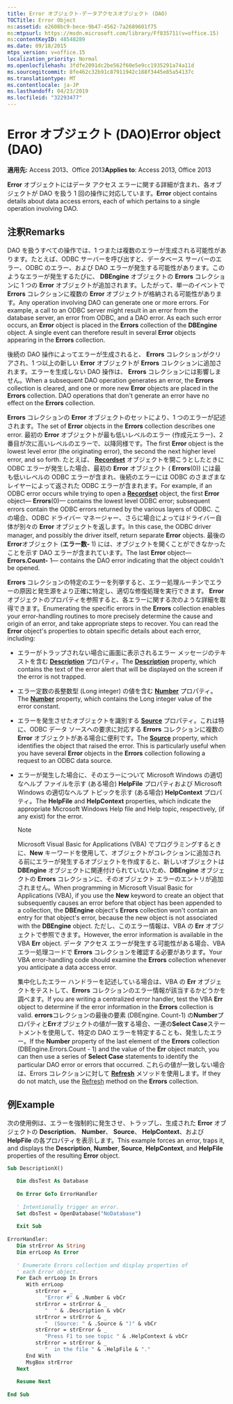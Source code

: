 ```yaml
---
title: Error オブジェクト-データアクセスオブジェクト (DAO)
TOCTitle: Error Object
ms:assetid: e2608bc9-bece-9b47-4562-7a2689601f75
ms:mtpsurl: https://msdn.microsoft.com/library/Ff835711(v=office.15)
ms:contentKeyID: 48548289
ms.date: 09/18/2015
mtps_version: v=office.15
localization_priority: Normal
ms.openlocfilehash: 3fdfe2091dc2be562f60e5e9cc1935291a74a11d
ms.sourcegitcommit: 8fe462c32b91c87911942c188f3445e85a54137c
ms.translationtype: MT
ms.contentlocale: ja-JP
ms.lasthandoff: 04/23/2019
ms.locfileid: "32293477"
---
```

# <a name="error-object-dao"></a><span data-ttu-id="f2adf-102">Error オブジェクト (DAO)</span><span class="sxs-lookup"><span data-stu-id="f2adf-102">Error object (DAO)</span></span>


<span data-ttu-id="f2adf-103">**適用先:** Access 2013、Office 2013</span><span class="sxs-lookup"><span data-stu-id="f2adf-103">**Applies to**: Access 2013, Office 2013</span></span>

<span data-ttu-id="f2adf-104">**Error** オブジェクトにはデータ アクセス エラーに関する詳細が含まれ、各オブジェクトが DAO を扱う 1 回の操作に対応しています。</span><span class="sxs-lookup"><span data-stu-id="f2adf-104">**Error** object contains details about data access errors, each of which pertains to a single operation involving DAO.</span></span>

## <a name="remarks"></a><span data-ttu-id="f2adf-105">注釈</span><span class="sxs-lookup"><span data-stu-id="f2adf-105">Remarks</span></span>

<span data-ttu-id="f2adf-p101">DAO を扱うすべての操作では、1 つまたは複数のエラーが生成される可能性があります。たとえば、ODBC サーバーを呼び出すと、データベース サーバーのエラー、ODBC のエラー、および DAO エラーが発生する可能性があります。このようなエラーが発生するたびに、 **DBEngine** オブジェクトの **Errors** コレクションに 1 つの **Error** オブジェクトが追加されます。したがって、単一のイベントで **Errors** コレクションに複数の **Error** オブジェクトが格納される可能性があります。</span><span class="sxs-lookup"><span data-stu-id="f2adf-p101">Any operation involving DAO can generate one or more errors. For example, a call to an ODBC server might result in an error from the database server, an error from ODBC, and a DAO error. As each such error occurs, an **Error** object is placed in the **Errors** collection of the **DBEngine** object. A single event can therefore result in several **Error** objects appearing in the **Errors** collection.</span></span>

<span data-ttu-id="f2adf-p102">後続の DAO 操作によってエラーが生成されると、 **Errors** コレクションがクリアされ、1 つ以上の新しい **Error** オブジェクトが **Errors** コレクションに追加されます。エラーを生成しない DAO 操作は、 **Errors** コレクションには影響しません。</span><span class="sxs-lookup"><span data-stu-id="f2adf-p102">When a subsequent DAO operation generates an error, the **Errors** collection is cleared, and one or more new **Error** objects are placed in the **Errors** collection. DAO operations that don't generate an error have no effect on the **Errors** collection.</span></span>

<span data-ttu-id="f2adf-112">**Errors** コレクションの **Error** オブジェクトのセットにより、1 つのエラーが記述されます。</span><span class="sxs-lookup"><span data-stu-id="f2adf-112">The set of **Error** objects in the **Errors** collection describes one error.</span></span> <span data-ttu-id="f2adf-113">最初の **Error** オブジェクトが最も低いレベルのエラー (作成元エラー)、2 番目が次に高いレベルのエラーで、以降同様です。</span><span class="sxs-lookup"><span data-stu-id="f2adf-113">The first **Error** object is the lowest level error (the originating error), the second the next higher level error, and so forth.</span></span> <span data-ttu-id="f2adf-114">たとえば、 **[Recordset](recordset-object-dao.md)** オブジェクトを開こうとしたときに ODBC エラーが発生した場合、最初の **Error** オブジェクト ( **Errors**(0)) には最も低いレベルの ODBC エラーが含まれ、後続のエラーには ODBC のさまざまなレイヤーによって返された ODBC エラーが含まれます。</span><span class="sxs-lookup"><span data-stu-id="f2adf-114">For example, if an ODBC error occurs while trying to open a **[Recordset](recordset-object-dao.md)** object, the first **Error** object— **Errors**(0)— contains the lowest level ODBC error; subsequent errors contain the ODBC errors returned by the various layers of ODBC.</span></span> <span data-ttu-id="f2adf-115">この場合、ODBC ドライバー マネージャー、さらに場合によってはドライバー自体が別々の **Error** オブジェクトを返します。</span><span class="sxs-lookup"><span data-stu-id="f2adf-115">In this case, the ODBC driver manager, and possibly the driver itself, return separate **Error** objects.</span></span> <span data-ttu-id="f2adf-116">最後の**Error**オブジェクト (**エラー数-** 1) には、オブジェクトを開くことができなかったことを示す DAO エラーが含まれています。</span><span class="sxs-lookup"><span data-stu-id="f2adf-116">The last **Error** object— **Errors.Count-** 1— contains the DAO error indicating that the object couldn't be opened.</span></span>

<span data-ttu-id="f2adf-p104">**Errors** コレクションの特定のエラーを列挙すると、エラー処理ルーチンでエラーの原因と発生源をより正確に特定し、適切な修復処理を実行できます。 **Error** オブジェクトのプロパティを参照すると、各エラーに関する次のような詳細を取得できます。</span><span class="sxs-lookup"><span data-stu-id="f2adf-p104">Enumerating the specific errors in the **Errors** collection enables your error-handling routines to more precisely determine the cause and origin of an error, and take appropriate steps to recover. You can read the **Error** object's properties to obtain specific details about each error, including:</span></span>

  - <span data-ttu-id="f2adf-119">エラーがトラップされない場合に画面に表示されるエラー メッセージのテキストを含む **[Description](error-description-property-dao.md)** プロパティ。</span><span class="sxs-lookup"><span data-stu-id="f2adf-119">The **[Description](error-description-property-dao.md)** property, which contains the text of the error alert that will be displayed on the screen if the error is not trapped.</span></span>

  - <span data-ttu-id="f2adf-120">エラー定数の長整数型 (Long integer) の値を含む **[Number](error-number-property-dao.md)** プロパティ。</span><span class="sxs-lookup"><span data-stu-id="f2adf-120">The **[Number](error-number-property-dao.md)** property, which contains the Long integer value of the error constant.</span></span>

  - <span data-ttu-id="f2adf-p105">エラーを発生させたオブジェクトを識別する **[Source](error-source-property-dao.md)** プロパティ。これは特に、ODBC データ ソースへの要求に対応する **Errors** コレクションに複数の **Error** オブジェクトがある場合に便利です。</span><span class="sxs-lookup"><span data-stu-id="f2adf-p105">The **[Source](error-source-property-dao.md)** property, which identifies the object that raised the error. This is particularly useful when you have several **Error** objects in the **Errors** collection following a request to an ODBC data source.</span></span>

  - <span data-ttu-id="f2adf-123">エラーが発生した場合に、そのエラーについて Microsoft Windows の適切なヘルプ ファイルを示す (ある場合) **HelpFile** プロパティおよび Microsoft Windows の適切なヘルプ トピックを示す (ある場合) **HelpContext** プロパティ。</span><span class="sxs-lookup"><span data-stu-id="f2adf-123">The **HelpFile** and **HelpContext** properties, which indicate the appropriate Microsoft Windows Help file and Help topic, respectively, (if any exist) for the error.</span></span>
    

    > [!NOTE]
    > <span data-ttu-id="f2adf-124">Microsoft Visual Basic for Applications (VBA) でプログラミングするときに、**New** キーワードを使用して、オブジェクトがコレクションに追加される前にエラーが発生するオブジェクトを作成すると、新しいオブジェクトは **DBEngine** オブジェクトに関連付けられていないため、**DBEngine** オブジェクトの **Errors** コレクションに、そのオブジェクト エラーのエントリが追加されません。</span><span class="sxs-lookup"><span data-stu-id="f2adf-124">When programming in Microsoft Visual Basic for Applications (VBA), if you use the **New** keyword to create an object that subsequently causes an error before that object has been appended to a collection, the **DBEngine** object's **Errors** collection won't contain an entry for that object's error, because the new object is not associated with the **DBEngine** object.</span></span> <span data-ttu-id="f2adf-125">ただし、このエラー情報は、VBA の **Err** オブジェクトで参照できます。</span><span class="sxs-lookup"><span data-stu-id="f2adf-125">However, the error information is available in the VBA **Err** object.</span></span> <span data-ttu-id="f2adf-126">データ アクセス エラーが発生する可能性がある場合、VBA エラー処理コードで **Errors** コレクションを確認する必要があります。</span><span class="sxs-lookup"><span data-stu-id="f2adf-126">Your VBA error-handling code should examine the **Errors** collection whenever you anticipate a data access error.</span></span> 
    > 
    > <span data-ttu-id="f2adf-127">集中化したエラー ハンドラーを記述している場合は、VBA の **Err** オブジェクトをテストして、**Errors** コレクションのエラー情報が該当するかどうかを調べます。</span><span class="sxs-lookup"><span data-stu-id="f2adf-127">If you are writing a centralized error handler, test the VBA **Err** object to determine if the error information in the **Errors** collection is valid.</span></span> <span data-ttu-id="f2adf-128">**errors**コレクションの最後の要素 (DBEngine. Count-1) の**Number**プロパティと**Err**オブジェクトの値が一致する場合、一連の**Select Case**ステートメントを使用して、特定の DAO エラーを特定することも、発生したエラー。</span><span class="sxs-lookup"><span data-stu-id="f2adf-128">If the **Number** property of the last element of the **Errors** collection (DBEngine.Errors.Count - 1) and the value of the **Err** object match, you can then use a series of **Select Case** statements to identify the particular DAO error or errors that occurred.</span></span> <span data-ttu-id="f2adf-129">これらの値が一致しない場合は、Errors コレクションに対して [**Refresh**](errors-refresh-method-dao.md) メソッドを使用します。</span><span class="sxs-lookup"><span data-stu-id="f2adf-129">If they do not match, use the [Refresh](errors-refresh-method-dao.md) method on the **Errors** collection.</span></span>



## <a name="example"></a><span data-ttu-id="f2adf-130">例</span><span class="sxs-lookup"><span data-stu-id="f2adf-130">Example</span></span>

<span data-ttu-id="f2adf-131">次の使用例は、エラーを強制的に発生させ、トラップし、生成された **Error** オブジェクトの **Description**、 **Number**、 **Source**、 **HelpContext**、および **HelpFile** の各プロパティを表示します。</span><span class="sxs-lookup"><span data-stu-id="f2adf-131">This example forces an error, traps it, and displays the **Description**, **Number**, **Source**, **HelpContext**, and **HelpFile** properties of the resulting **Error** object.</span></span>

```vb 
Sub DescriptionX() 
 
   Dim dbsTest As Database 
 
   On Error GoTo ErrorHandler 
 
   ' Intentionally trigger an error. 
   Set dbsTest = OpenDatabase("NoDatabase") 
 
   Exit Sub 
 
ErrorHandler: 
   Dim strError As String 
   Dim errLoop As Error 
 
   ' Enumerate Errors collection and display properties of  
   ' each Error object. 
   For Each errLoop In Errors 
      With errLoop 
         strError = _ 
            "Error #" & .Number & vbCr 
         strError = strError & _ 
            "  " & .Description & vbCr 
         strError = strError & _ 
            "  (Source: " & .Source & ")" & vbCr 
         strError = strError & _ 
            "Press F1 to see topic " & .HelpContext & vbCr 
         strError = strError & _ 
            "  in the file " & .HelpFile & "." 
      End With 
      MsgBox strError 
   Next 
 
   Resume Next 
 
End Sub 
 
```

